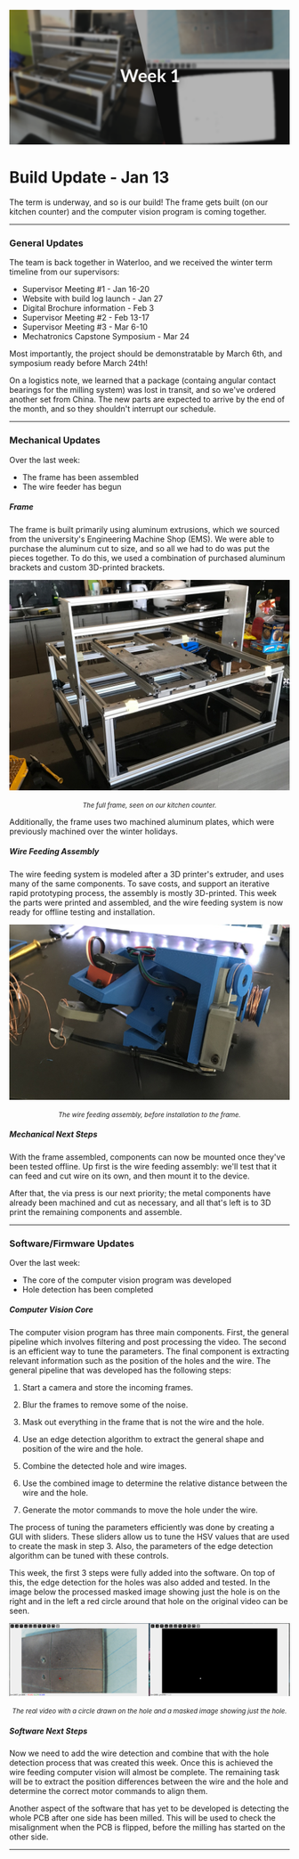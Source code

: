 ![image](/blog_images/01_jan13/jan13_header_v3.png)

# Build Update - Jan 13

The term is underway, and so is our build! The frame gets built (on our kitchen counter) and the computer vision program is coming together.

<hr>

### General Updates

The team is back together in Waterloo, and we received the winter term timeline from our supervisors:

- Supervisor Meeting #1 - Jan 16-20
- Website with build log launch - Jan 27
- Digital Brochure information - Feb 3
- Supervisor Meeting #2 - Feb 13-17
- Supervisor Meeting #3 - Mar 6-10
- Mechatronics Capstone Symposium - Mar 24

Most importantly, the project should be demonstratable by March 6th, and symposium ready before March 24th!

On a logistics note, we learned that a package (containg angular contact bearings for the milling system) was lost in transit, and so we've ordered another set from China. The new parts are expected to arrive by the end of the month, and so they shouldn't interrupt our schedule.

<hr>

### Mechanical Updates

Over the last week:

- The frame has been assembled
- The wire feeder has begun

##### Frame

The frame is built primarily using aluminum extrusions, which we sourced from the university's Engineering Machine Shop (EMS). We were able to purchase the aluminum cut to size, and so all we had to do was put the pieces together. To do this, we used a combination of purchased aluminum brackets and custom 3D-printed brackets.

![image](/blog_images/01_jan13/frame_assy_v2.jpg)

<center><i><small>The full frame, seen on our kitchen counter.</small></i></center>

Additionally, the frame uses two machined aluminum plates, which were previously machined over the winter holidays.

##### Wire Feeding Assembly

The wire feeding system is modeled after a 3D printer's extruder, and uses many of the same components. To save costs, and support an iterative rapid prototyping process, the assembly is mostly 3D-printed. This week the parts were printed and assembled, and the wire feeding system is now ready for offline testing and installation.

![image](/blog_images/01_jan13/wfh_assy_v2.jpg)

<center><i><small>The wire feeding assembly, before installation to the frame.</small></i></center>

##### Mechanical Next Steps

With the frame assembled, components can now be mounted once they've been tested offline. Up first is the wire feeding assembly: we'll test that it can feed and cut wire on its own, and then mount it to the device.

After that, the via press is our next priority; the metal components have already been machined and cut as necessary, and all that's left is to 3D print the remaining components and assemble.

<hr>

### Software/Firmware Updates

Over the last week:

- The core of the computer vision program was developed
- Hole detection has been completed

##### Computer Vision Core

The computer vision program has three main components. First, the general pipeline which involves filtering and post processing the video. The second is an efficient way to tune the parameters. The final component is extracting relevant information such as the position of the holes and the wire. The general pipeline that was developed has the following steps:

1. Start a camera and store the incoming frames.

2. Blur the frames to remove some of the noise.

3. Mask out everything in the frame that is not the wire and the hole.

4. Use an edge detection algorithm to extract the general shape and position of the wire and the hole.

5. Combine the detected hole and wire images.

6. Use the combined image to determine the relative distance between the wire and the hole.

7. Generate the motor commands to move the hole under the wire.

The process of tuning the parameters efficiently was done by creating a GUI with sliders. These sliders allow us to tune the HSV values that are used to create the mask in step 3. Also, the parameters of the edge detection algorithm can be tuned with these controls.

This week, the first 3 steps were fully added into the software. On top of this, the edge detection for the holes was also added and tested. In the image below the processed masked image showing just the hole is on the right and in the left a red circle around that hole on the original video can be seen.

![image](/blog_images/01_jan13/Hole_Detection.png)

<center><i><small>The real video with a circle drawn on the hole and a masked image showing just the hole.</small></i></center>

##### Software Next Steps

Now we need to add the wire detection and combine that with the hole detection process that was created this week. Once this is achieved the wire feeding computer vision will almost be complete. The remaining task will be to extract the position differences between the wire and the hole and determine the correct motor commands to align them.

Another aspect of the software that has yet to be developed is detecting the whole PCB after one side has been milled. This will be used to check the misalignment when the PCB is flipped, before the milling has started on the other side.

<hr>

<!--
### Electrical Updates

<hr>
-->
